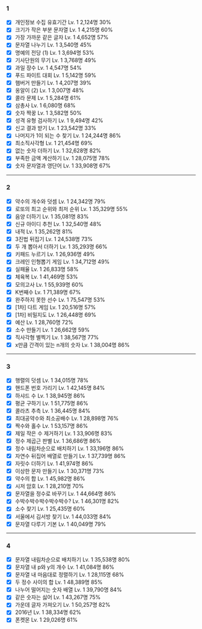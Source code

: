 ### 1

- [x] 개인정보 수집 유효기간 Lv. 1 2,124명 30%
- [x] 크기가 작은 부분 문자열 Lv. 1 4,215명 60%
- [x] 가장 가까운 같은 글자 Lv. 1 4,652명 57%
- [x] 문자열 나누기 Lv. 1 3,540명 45%
- [x] 명예의 전당 (1) Lv. 1 3,694명 53%
- [x] 기사단원의 무기 Lv. 1 3,768명 49%
- [x] 과일 장수 Lv. 1 4,547명 54%
- [x] 푸드 파이트 대회 Lv. 1 5,142명 59%
- [x] 햄버거 만들기 Lv. 1 4,207명 39%
- [x] 옹알이 (2) Lv. 1 3,007명 48%
- [x] 콜라 문제 Lv. 1 5,284명 61%
- [x] 삼총사 Lv. 1 6,080명 68%
- [x] 숫자 짝꿍 Lv. 1 3,582명 50%
- [x] 성격 유형 검사하기 Lv. 1 9,494명 42%
- [x] 신고 결과 받기 Lv. 1 23,542명 33%
- [x] 나머지가 1이 되는 수 찾기 Lv. 1 24,244명 86%
- [x] 최소직사각형 Lv. 1 21,454명 69%
- [x] 없는 숫자 더하기 Lv. 1 32,628명 82%
- [x] 부족한 금액 계산하기 Lv. 1 28,075명 78%
- [x] 숫자 문자열과 영단어 Lv. 1 33,908명 67%

---

### 2

- [x] 약수의 개수와 덧셈 Lv. 1 24,342명 79%
- [x] 로또의 최고 순위와 최저 순위 Lv. 1 35,329명 55%
- [x] 음양 더하기 Lv. 1 35,081명 83%
- [x] 신규 아이디 추천 Lv. 1 32,540명 48%
- [x] 내적 Lv. 1 35,262명 81%
- [x] 3진법 뒤집기 Lv. 1 24,538명 73%
- [x] 두 개 뽑아서 더하기 Lv. 1 35,293명 66%
- [x] 키패드 누르기 Lv. 1 26,936명 49%
- [x] 크레인 인형뽑기 게임 Lv. 1 34,712명 49%
- [x] 실패율 Lv. 1 26,833명 58%
- [x] 체육복 Lv. 1 41,469명 53%
- [x] 모의고사 Lv. 1 55,939명 60%
- [x] K번째수 Lv. 1 71,389명 67%
- [x] 완주하지 못한 선수 Lv. 1 75,547명 53%
- [x] [1차] 다트 게임 Lv. 1 20,516명 57%
- [x] [1차] 비밀지도 Lv. 1 26,448명 69%
- [x] 예산 Lv. 1 28,760명 72%
- [x] 소수 만들기 Lv. 1 26,662명 59%
- [x] 직사각형 별찍기 Lv. 1 38,567명 77%
- [x] x만큼 간격이 있는 n개의 숫자 Lv. 1 38,004명 86%

---

### 3

- [x] 행렬의 덧셈 Lv. 1 34,015명 78%
- [x] 핸드폰 번호 가리기 Lv. 1 42,145명 84%
- [x] 하샤드 수 Lv. 1 38,945명 86%
- [x] 평균 구하기 Lv. 1 51,775명 86%
- [x] 콜라츠 추측 Lv. 1 36,445명 84%
- [x] 최대공약수와 최소공배수 Lv. 1 28,898명 76%
- [x] 짝수와 홀수 Lv. 1 53,157명 86%
- [x] 제일 작은 수 제거하기 Lv. 1 33,906명 83%
- [x] 정수 제곱근 판별 Lv. 1 36,686명 86%
- [x] 정수 내림차순으로 배치하기 Lv. 1 33,196명 86%
- [x] 자연수 뒤집어 배열로 만들기 Lv. 1 37,739명 86%
- [x] 자릿수 더하기 Lv. 1 41,974명 86%
- [x] 이상한 문자 만들기 Lv. 1 30,371명 73%
- [x] 약수의 합 Lv. 1 45,982명 86%
- [x] 시저 암호 Lv. 1 28,210명 70%
- [x] 문자열을 정수로 바꾸기 Lv. 1 44,664명 86%
- [x] 수박수박수박수박수박수? Lv. 1 46,301명 82%
- [x] 소수 찾기 Lv. 1 25,435명 60%
- [x] 서울에서 김서방 찾기 Lv. 1 44,033명 84%
- [x] 문자열 다루기 기본 Lv. 1 40,049명 79%

---

### 4

- [x] 문자열 내림차순으로 배치하기 Lv. 1 35,538명 80%
- [x] 문자열 내 p와 y의 개수 Lv. 1 41,084명 86%
- [x] 문자열 내 마음대로 정렬하기 Lv. 1 28,115명 68%
- [x] 두 정수 사이의 합 Lv. 1 48,389명 85%
- [x] 나누어 떨어지는 숫자 배열 Lv. 1 39,790명 84%
- [x] 같은 숫자는 싫어 Lv. 1 43,267명 75%
- [x] 가운데 글자 가져오기 Lv. 1 50,257명 82%
- [x] 2016년 Lv. 1 38,334명 62%
- [x] 폰켓몬 Lv. 1 29,026명 61%
